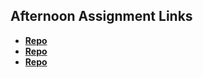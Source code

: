## Afternoon Assignment Links

* **[Repo](https://github.com/Nasery123/<ASSIGNMENT_REPO>)**
* **[Repo](https://github.com/Nasery123/<ASSIGNMENT_REPO>)**
* **[Repo](https://github.com/Nasery123/<ASSIGNMENT_REPO>)**
